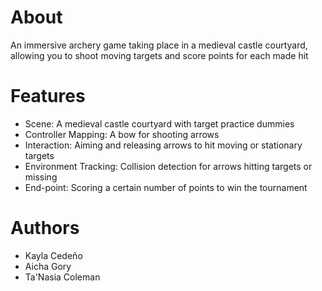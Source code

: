 # About

An immersive archery game taking place in a medieval castle courtyard, allowing you to shoot moving targets and score points for each made hit

# Features

- Scene: A medieval castle courtyard with target practice dummies
- Controller Mapping: A bow for shooting arrows
- Interaction: Aiming and releasing arrows to hit moving or stationary targets 
- Environment Tracking: Collision detection for arrows hitting targets or missing
- End-point: Scoring a certain number of points to win the tournament

# Authors

- Kayla Cedeño
- Aicha Gory
- Ta'Nasia Coleman
